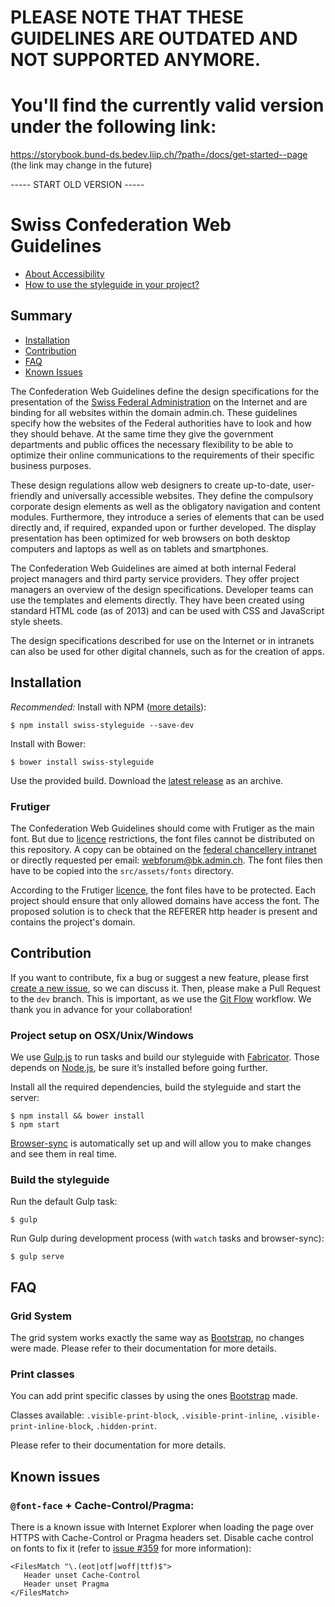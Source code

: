# PLEASE NOTE THAT THESE GUIDELINES ARE OUTDATED AND NOT SUPPORTED ANYMORE.
# You'll find the currently valid version under the following link:
https://storybook.bund-ds.bedev.liip.ch/?path=/docs/get-started--page
(the link may change in the future)






----- START OLD VERSION -----

# Swiss Confederation Web Guidelines

- [About Accessibility](Accessibility.md)
- [How to use the styleguide in your project?](HOWTO.md)


## Summary

- [Installation](#installation)
- [Contribution](#contribution)
- [FAQ](#faq)
- [Known Issues](#known-issues)

The Confederation Web Guidelines define the design specifications for the presentation of the [Swiss Federal Administration](http://www.admin.ch) on the Internet and are binding for all websites within the domain admin.ch. These guidelines specify how the websites of the Federal authorities have to look and how they should behave. At the same time they give the government departments and public offices the necessary flexibility to be able to optimize their online communications to the requirements of their specific business purposes.

These design regulations allow web designers to create up-to-date, user-friendly and universally accessible websites. They define the compulsory corporate design elements as well as the obligatory navigation and content modules. Furthermore, they introduce a series of elements that can be used directly and, if required, expanded upon or further developed. The display presentation has been optimized for web browsers on both desktop computers and laptops as well as on tablets and smartphones.

The Confederation Web Guidelines are aimed at both internal Federal project managers and third party service providers. They offer project managers an overview of the design specifications. Developer teams can use the templates and elements directly. They have been created using standard HTML code (as of 2013) and can be used with CSS and JavaScript style sheets.

The design specifications described for use on the Internet or in intranets can also be used for other digital channels, such as for the creation of apps.

## Installation

*Recommended:* Install with NPM ([more details](HOWTO.md)):

```
$ npm install swiss-styleguide --save-dev
```

Install with Bower:

```
$ bower install swiss-styleguide
```

Use the provided build. Download the [latest release](https://github.com/swiss/styleguide/releases/latest) as an archive.

### Frutiger

The Confederation Web Guidelines should come with Frutiger as the main font. But due to [licence](src/assets/fonts/LICENSE) restrictions, the font files cannot be distributed on this repository.
A copy can be obtained on the [federal chancellery intranet]( 
https://intranet.bk.admin.ch/bk-intra/de/home/dl-koordination-bund/kommunikation/webforum-bund/Downloads.html) or directly requested per email: [webforum@bk.admin.ch](mailto:webforum@bk.admin.ch). The font files then have to be copied into the `src/assets/fonts` directory.
 
According to the Frutiger [licence](src/assets/fonts/LICENSE), the font files have to be protected. Each project should ensure that only allowed domains have access the font. The proposed solution is to check that the REFERER http header is present and contains the project's domain.


## Contribution

If you want to contribute, fix a bug or suggest a new feature, please first [create a new issue](https://github.com/swiss/styleguide/issues/new), so we can discuss it. Then, please make a Pull Request to the `dev` branch. This is important, as we use the [Git Flow](https://github.com/swiss/styleguide/issues/new) workflow. We thank you in advance for your collaboration!


### Project setup on OSX/Unix/Windows

We use [Gulp.js](http://gulpjs.com) to run tasks and build our styleguide with [Fabricator](http://fbrctr.github.io/). Those depends on [Node.js](http://nodejs.org), be sure it’s installed before going further.

Install all the required dependencies, build the styleguide and start the server:

```
$ npm install && bower install
$ npm start
```

[Browser-sync](http://www.browsersync.io) is automatically set up and will allow you to make changes and see them in real time.

### Build the styleguide

Run the default Gulp task:

```
$ gulp
```

Run Gulp during development process (with `watch` tasks and browser-sync):

```
$ gulp serve
```

## FAQ

### Grid System

The grid system works exactly the same way as [Bootstrap](http://getbootstrap.com/css/#grid), no changes were made. Please refer to their documentation for more details.

### Print classes

You can add print specific classes by using the ones [Bootstrap](http://getbootstrap.com/css/#responsive-utilities-print) made. 

Classes available: `.visible-print-block`, `.visible-print-inline`, `.visible-print-inline-block`, `.hidden-print`.

Please refer to their documentation for more details.

## Known issues

### `@font-face` + Cache-Control/Pragma: 
There is a known issue with Internet Explorer when loading the page over HTTPS with Cache-Control or Pragma headers set. Disable cache control on fonts to fix it (refer to [issue #359](https://github.com/swiss/styleguide/issues/359) for more information):

```
<FilesMatch "\.(eot|otf|woff|ttf)$">
   Header unset Cache-Control
   Header unset Pragma
</FilesMatch>
```
